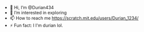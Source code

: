 - 👋 Hi, I’m @Durian434
- 👀 I’m interested in exploring
- 📫 How to reach me https://scratch.mit.edu/users/Durian_1234/
- ⚡ Fun fact: I I'm durian lol.

<!---
Durian434/Durian434 is a ✨ special ✨ repository because its `README.md` (this file) appears on your GitHub profile.
You can click the Preview link to take a look at your changes.
--->
